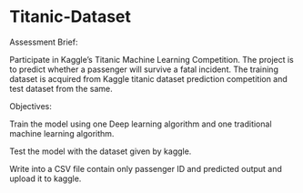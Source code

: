 # Titanic-Dataset

Assessment Brief:

Participate in Kaggle’s Titanic Machine Learning Competition. The project is to predict whether a passenger will survive a fatal incident. The training dataset is acquired from Kaggle titanic dataset prediction competition and test dataset from the same.

Objectives:

Train the model using one Deep learning algorithm and one traditional machine learning algorithm.

Test the model with the dataset given by kaggle.

Write into a CSV file contain only passenger ID and predicted output and upload it to kaggle.
